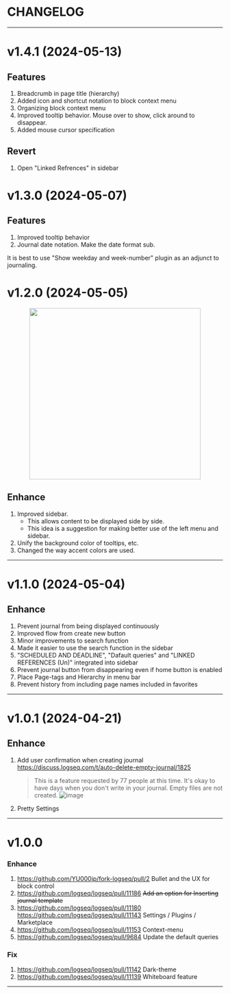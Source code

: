 # CHANGELOG

---

# v1.4.1 (2024-05-13)

## Features
1. Breadcrumb in page title (hierarchy)
1. Added icon and shortcut notation to block context menu
1. Organizing block context menu
1. Improved tooltip behavior. Mouse over to show, click around to disappear.
1. Added mouse cursor specification

## Revert
1. Open "Linked Refrences" in sidebar

# v1.3.0 (2024-05-07)

## Features
1. Improved tooltip behavior
1. Journal date notation. Make the date format sub.

It is best to use  "Show weekday and week-number" plugin as an adjunct to journaling.

# v1.2.0 (2024-05-05)

<p align="center">
    <img src="https://github.com/YU000jp/fork-logseq/assets/111847207/ad79abe8-f35d-47cc-8ef7-89db3d3b5a97" height="400"/>
</p>

## Enhance
1. Improved sidebar.
   - This allows content to be displayed side by side.
   - This idea is a suggestion for making better use of the left menu and sidebar.
1. Unify the background color of tooltips, etc.
1. Changed the way accent colors are used.

---

# v1.1.0 (2024-05-04)

## Enhance
1. Prevent journal from being displayed continuously
2. Improved flow from create new button
3. Minor improvements to search function
4. Made it easier to use the search function in the sidebar
5. "SCHEDULED AND DEADLINE", "Dafault queries" and "LINKED REFERENCES (Un)" integrated into sidebar
6. Prevent journal button from disappearing even if home button is enabled
7. Place Page-tags and Hierarchy in menu bar
8. Prevent history from including page names included in favorites

---

# v1.0.1 (2024-04-21)

## Enhance
1. Add user confirmation when creating journal https://discuss.logseq.com/t/auto-delete-empty-journal/1825
   > This is a feature requested by 77 people at this time. It's okay to have days when you don't write in your journal.  Empty files are not created.
   ![image](https://github.com/YU000jp/fork-logseq/assets/111847207/b9ef22d1-f3f2-4dea-a621-1276264ca3f0)
1. Pretty Settings

---

# v1.0.0

### Enhance
1. https://github.com/YU000jp/fork-logseq/pull/2 Bullet and the UX for block control
1. https://github.com/logseq/logseq/pull/11186 ~~Add an option for Inserting journal template~~
1. https://github.com/logseq/logseq/pull/11180 https://github.com/logseq/logseq/pull/11143 Settings / Plugins / Marketplace
1. https://github.com/logseq/logseq/pull/11153 Context-menu
1. https://github.com/logseq/logseq/pull/9684 Update the default queries

### Fix
1. https://github.com/logseq/logseq/pull/11142 Dark-theme
1. https://github.com/logseq/logseq/pull/11139 Whiteboard feature

---

